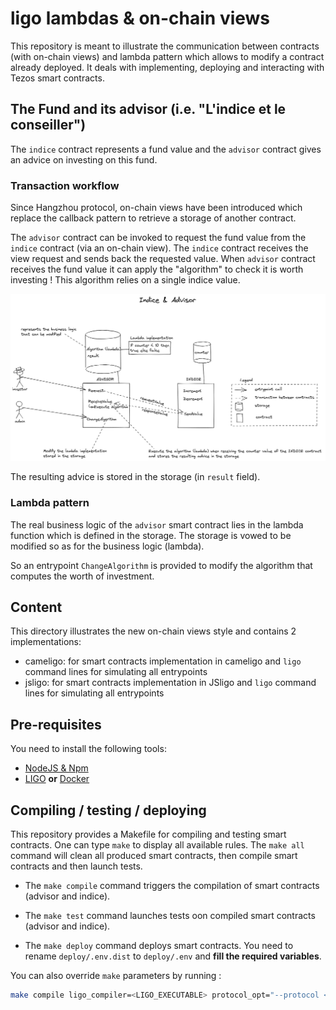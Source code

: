 # ligo lambdas & on-chain views

This repository is meant to illustrate the communication between contracts (with on-chain views) and lambda pattern which allows to modify a contract already deployed. It deals with implementing, deploying and interacting with Tezos smart contracts.

## The Fund and its advisor (i.e. "L'indice et le conseiller")

The `indice` contract represents a fund value and the `advisor` contract gives an advice on investing on this fund.

### Transaction workflow

Since Hangzhou protocol, on-chain views have been introduced which replace the callback pattern to retrieve a storage of another contract.

The `advisor` contract can be invoked to request the fund value from the `indice` contract (via an on-chain view). The `indice` contract receives the view request and sends back the requested value. When `advisor` contract receives the fund value it can apply the "algorithm" to check it is worth investing ! This algorithm relies on a single indice value.

![](assets/indice&advisor.png)

The resulting advice is stored in the storage (in `result` field).

### Lambda pattern

The real business logic of the `advisor` smart contract lies in the lambda function which is defined in the storage. The storage is vowed to be modified so as for the business logic (lambda).

So an entrypoint `ChangeAlgorithm` is provided to modify the algorithm that computes the worth of investment.

## Content

This directory illustrates the new on-chain views style and contains 2 implementations:

- cameligo: for smart contracts implementation in cameligo and `ligo` command lines for simulating all entrypoints
- jsligo: for smart contracts implementation in JSligo and `ligo` command lines for simulating all entrypoints

## Pre-requisites

You need to install the following tools:

- [NodeJS & Npm](https://nodejs.org/en/download/)
- [LIGO](https://ligolang.org/docs/intro/installation/) **or** [Docker](https://docs.docker.com/get-docker/)

## Compiling / testing / deploying

This repository provides a Makefile for compiling and testing smart contracts. One can type `make` to display all available rules.
The `make all` command will clean all produced smart contracts, then compile smart contracts and then launch tests.

- The `make compile` command triggers the compilation of smart contracts (advisor and indice).

- The `make test` command launches tests oon compiled smart contracts (advisor and indice).

- The `make deploy` command deploys smart contracts. You need to rename `deploy/.env.dist` to `deploy/.env` and **fill the required variables**.

You can also override `make` parameters by running :

```sh
make compile ligo_compiler=<LIGO_EXECUTABLE> protocol_opt="--protocol <PROTOCOL>"
```
